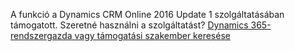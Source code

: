 A funkció a Dynamics CRM Online 2016 Update 1 szolgáltatásában támogatott. Szeretné használni a szolgáltatást? [Dynamics 365-rendszergazda vagy támogatási szakember keresése](../basics/find-administrator-support.md)
